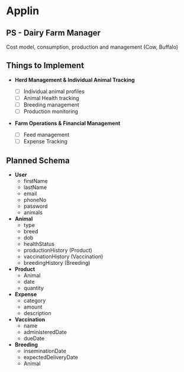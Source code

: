 # Applin

## PS -  Dairy Farm Manager
Cost model, consumption, production and management (Cow, Buffalo)

## Things to Implement
- **Herd Management & Individual Animal Tracking**

  - [ ] Individual animal profiles
  - [ ] Animal Health tracking
  - [ ] Breeding management
  - [ ] Production monitoring

- **Farm Operations & Financial Management**

  - [ ] Feed management
  - [ ] Expense Tracking

## Planned Schema


- **User**
  - firstName
  - lastName
  - email
  - phoneNo
  - password
  - animals
- **Animal**
  - type
  - breed
  - dob
  - healthStatus
  - productionHistory (Product)
  - vaccinationHistory (Vaccination)
  - breedingHistory (Breeding)
- **Product**
  - Animal
  - date
  - quantity
- **Expense**
  - category
  - amount
  - description
- **Vaccination**
  - name
  - administeredDate
  - dueDate
- **Breeding**
  - inseminationDate
  - expectedDeliveryDate
  - Animal